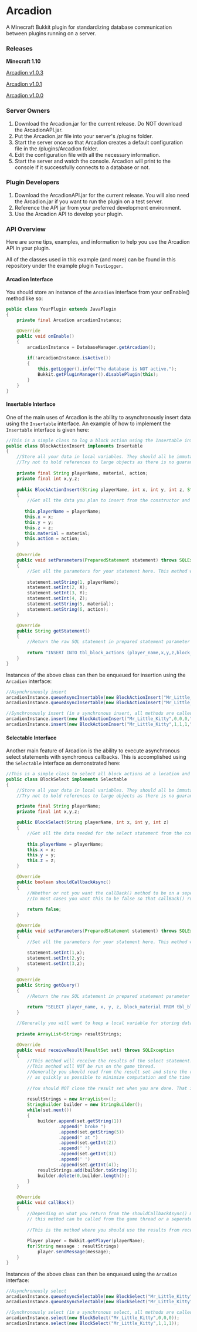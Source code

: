 # Arcadion
A Minecraft Bukkit plugin for standardizing database communication between plugins running on a server.

### Releases

__**Minecraft 1.10**__

[Arcadion v1.0.3](https://github.com/MrLittleKitty/Arcadion/releases/tag/v1.0.3)

[Arcadion v1.0.1](https://github.com/MrLittleKitty/Arcadion/releases/tag/v1.0.1)

[Arcadion v1.0.0](https://github.com/MrLittleKitty/Arcadion/releases/tag/v1.0.0)


### Server Owners
1. Download the Arcadion.jar for the current release. Do NOT download the ArcadionAPI.jar.
2. Put the Arcadion.jar file into your server's /plugins folder.
3. Start the server once so that Arcadion creates a default configuration file in the /plugins/Arcadion folder.
4. Edit the configuration file with all the necessary information.
5. Start the server and watch the console. Arcadion will print to the console if it successfully connects to a database or not.

### Plugin Developers
1. Download the ArcadionAPI.jar for the current release. You will also need the Arcadion.jar if you want to run the plugin on a test server.
2. Reference the API jar from your preferred development environment.
3. Use the Arcadion API to develop your plugin.

### API Overview
Here are some tips, examples, and information to help you use the Arcadion API in your plugin.

All of the classes used in this example (and more) can be found in this repository under the example plugin ``TestLogger``.

#### Arcadion Interface
You should store an instance of the ``Arcadion`` interface from your onEnable() method like so:
```java
public class YourPlugin extends JavaPlugin
{
    private final Arcadion arcadionInstance;

    @Override
    public void onEnable()
    {
        arcadionInstance = DatabaseManager.getArcadion();
        
        if(!arcadionInstance.isActive())
        {
            this.getLogger().info("The database is NOT active.");
            Bukkit.getPluginManager().disablePlugin(this);
        }
    }
}
```
#### Insertable Interface
One of the main uses of Arcadion is the ability to asynchronously insert data using the ``Insertable`` interface.
An example of how to implement the ``Insertable`` interface is given here:
```java
//This is a simple class to log a block action using the Insertable interface.
public class BlockActionInsert implements Insertable
{
    //Store all your data in local variables. They should all be immutable.
    //Try not to hold references to large objects as there is no guarantee when they will be released.
    
    private final String playerName, material, action;
    private final int x,y,z;
   
    public BlockActionInsert(String playerName, int x, int y, int z, String material, String action)
    {
        //Get all the data you plan to insert from the constructor and store it in variables.
        
       this.playerName = playerName;
       this.x = x;
       this.y = y;
       this.z = z;
       this.material = material;
       this.action = action;
    }

    @Override
    public void setParameters(PreparedStatement statement) throws SQLException
    {
        //Set all the parameters for your statement here. This method will NOT be called on the game thread.
        
        statement.setString(1, playerName);
        statement.setInt(2, X);
        statement.setInt(3, Y);
        statement.setInt(4, Z);
        statement.setString(5, material);
        statement.setString(6, action);
    }

    @Override
    public String getStatement()
    {
        //Return the raw SQL statement in prepared statement parameter form.
    
        return "INSERT INTO tbl_block_actions (player_name,x,y,z,block_material,action) VALUES (?,?,?,?,?,?);";
    }
}
```
Instances of the above class can then be enqueued for insertion using the ``Arcadion`` interface:
```java
//Asynchronously insert
arcadionInstance.queueAsyncInsertable(new BlockActionInsert("Mr_Little_Kitty",0,0,0,"DIRT","BREAK"));
arcadionInstance.queueAsyncInsertable(new BlockActionInsert("Mr_Little_Kitty",1,1,1,"DIRT","PLACE"));

//Synchronously insert (in a synchronous insert, all methods are called from the game thread)
arcadionInstance.insert(new BlockActionInsert("Mr_Little_Kitty",0,0,0,"DIRT","BREAK"));
arcadionInstance.insert(new BlockActionInsert("Mr_Little_Kitty",1,1,1,"DIRT","PLACE"));
```
#### Selectable Interface
Another main feature of Arcadion is the ability to execute asynchronous select statements with synchronous callbacks.
This is accomplished using the ``Selectable`` interface as demonstrated here:
```java
//This is a simple class to select all block actions at a location and print them to a specified player.
public class BlockSelect implements Selectable
{
    //Store all your data in local variables. They should all be immutable.
    //Try not to hold references to large objects as there is no guarantee when they will be released.

    private final String playerName;
    private final int x,y,z;

    public BlockSelect(String playerName, int x, int y, int z)
    {
        //Get all the data needed for the select statement from the constructor and store it in variables.
    
        this.playerName = playerName;
        this.x = x;
        this.y = y;
        this.z = z;
    }

    @Override
    public boolean shouldCallbackAsync()
    {
        //Whether or not you want the callBack() method to be on a seperate thread.
        //In most cases you want this to be false so that callBack() runs on the game thread.
    
        return false;
    }

    @Override
    public void setParameters(PreparedStatement statement) throws SQLException
    {
        //Set all the parameters for your statement here. This method will NOT be called on the game thread.
    
        statement.setInt(1,x);
        statement.setInt(2,y);
        statement.setInt(3,z);
    }

    @Override
    public String getQuery()
    {
        //Return the raw SQL statement in prepared statement parameter form.
    
        return "SELECT player_name, x, y, z, block_material FROM tbl_block_actions WHERE x=? AND y=? AND z=?;";
    }

    //Generally you will want to keep a local variable for storing data to use in the callback() method.
    
    private ArrayList<String> resultStrings;

    @Override
    public void receiveResult(ResultSet set) throws SQLException
    {
        //This method will receive the results of the select statement.
        //This method will NOT be run on the game thread.
        //Generally you should read from the result set and store the returned data in local variables
        // as quickly as possible to minimize computation and the time that the result set is open.
        
        //You should NOT close the result set when you are done. That is taken care of later.
    
        resultStrings = new ArrayList<>();
        StringBuilder builder = new StringBuilder();
        while(set.next())
        {
            builder.append(set.getString(1))
                    .append(" broke ")
                    .append(set.getString(5))
                    .append(" at ")
                    .append(set.getInt(2))
                    .append(' ')
                    .append(set.getInt(3))
                    .append(' ')
                    .append(set.getInt(4));
            resultStrings.add(builder.toString());
            builder.delete(0,builder.length());
        }
    }

    @Override
    public void callBack()
    {
        //Depending on what you return from the shouldCallbackAsync() method,
        // this method can be called from the game thread or a seperate thread.
        
        //This is the method where you should use the results from receiveResult() and act upon them.
    
        Player player = Bukkit.getPlayer(playerName);
        for(String message : resultStrings)
            player.sendMessage(message);
    }
}
```
Instances of the above class can then be enqueued using the ``Arcadion`` interface:
```java
//Asynchronously select
arcadionInstance.queueAsyncSelectable(new BlockSelect("Mr_Little_Kitty",0,0,0));
arcadionInstance.queueAsyncSelectable(new BlockSelect("Mr_Little_Kitty",1,1,1));

//Synchronously select (in a synchronous select, all methods are called from the game thread)
arcadionInstance.select(new BlockSelect("Mr_Little_Kitty",0,0,0));
arcadionInstance.select(new BlockSelect("Mr_Little_Kitty",1,1,1));
```